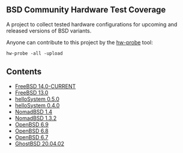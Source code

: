 BSD Community Hardware Test Coverage
------------------------------------

A project to collect tested hardware configurations for upcoming and released versions of BSD variants.

Anyone can contribute to this project by the [hw-probe](https://github.com/linuxhw/hw-probe/blob/master/INSTALL.BSD.md) tool:

    hw-probe -all -upload

Contents
--------

* [ FreeBSD 14.0-CURRENT ](/Dist/FreeBSD_14.0-CURRENT)
* [ FreeBSD 13.0 ](/Dist/FreeBSD_13.0)
* [ helloSystem 0.5.0 ](/Dist/helloSystem_0.5.0)
* [ helloSystem 0.4.0 ](/Dist/helloSystem_0.4.0)
* [ NomadBSD 1.4 ](/Dist/NomadBSD_1.4)
* [ NomadBSD 1.3.2 ](/Dist/NomadBSD_1.3.2)
* [ OpenBSD 6.9 ](/Dist/OpenBSD_6.9)
* [ OpenBSD 6.8 ](/Dist/OpenBSD_6.8)
* [ OpenBSD 6.7 ](/Dist/OpenBSD_6.7)
* [ GhostBSD 20.04.02 ](/Dist/GhostBSD_20.04.02)
